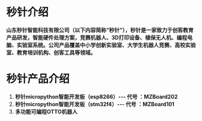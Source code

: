 # 秒针介绍

**山东秒针智能科技有限公司（以下内容简称“秒针”），秒针是一家致力于创客教育产品研发，智能硬件处理方案，竞赛机器人、3D打印设备、植保无人机、编程电脑、实验室系统。公司产品覆盖中小学创新实验室、大学生机器人竞赛、高校实验室、教育培训机构、创客工具等领域。**

# 秒针产品介绍

1. **秒针micropython智能开发板（esp8266）--- 代号 ：MZBoard202**
2. **秒针micropython智能开发板（stm32f4）--- 代号 ：MZBoard101**
3. **多功能可编程OTTO机器人**

#### 

#### 



